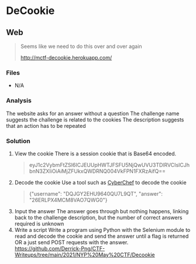 # DeCookie
## Web

> Seems like we need to do this over and over again
>
> http://mctf-decookie.herokuapp.com/

### Files
- N/A

### Analysis
The website asks for an answer without a question
The challenge name suggests the challenge is related to the cookies
The description suggests that an action has to be repeated

### Solution
1. View the cookie
   There is a session cookie that is Base64 encoded.<br />
   > eyJ1c2VybmFtZSI6ICJEUUpHWTJFSFU5NjQwUVU3TDlRVCIsICJhbnN3ZXIiOiAiMjZFUkxQWDRNQ004VkFPN1FXRzAifQ==
2. Decode the cookie
   Use a tool such as [CyberChef](https://gchq.github.io/CyberChef/) to decode the cookie<br />
   > {"username": "DQJGY2EHU9640QU7L9QT", "answer": "26ERLPX4MCM8VAO7QWG0"}
3. Input the answer
   The answer goes through but nothing happens, linking back to the challenge description, but the number of correct answers required is unknown
4. Write a script
   Write a program using Python with the Selenium module to read and decode the cookie and send the answer until a flag is returned OR a just send POST requests with the answer.
   https://github.com/Derrick-Png/CTF-Writeups/tree/main/2021/NYP%20May%20CTF/Decookie
   
